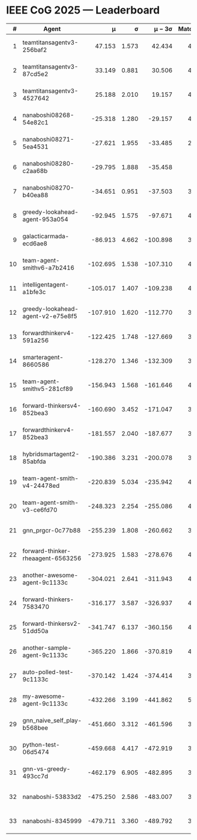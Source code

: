 # IEEE CoG 2025 — Leaderboard

| # | Agent | μ | σ | μ − 3σ | Matches | Updated |
|---:|---|---:|---:|---:|---:|---|
| 1 | teamtitansagentv3-256baf2 | 47.153 | 1.573 | 42.434 | 4512 | 2025-08-28 09:55 |
| 2 | teamtitansagentv3-87cd5e2 | 33.149 | 0.881 | 30.506 | 4258 | 2025-08-28 09:55 |
| 3 | teamtitansagentv3-4527642 | 25.188 | 2.010 | 19.157 | 4374 | 2025-08-28 09:55 |
| 4 | nanaboshi08268-54e82c1 | -25.318 | 1.280 | -29.157 | 4238 | 2025-08-28 09:55 |
| 5 | nanaboshi08271-5ea4531 | -27.621 | 1.955 | -33.485 | 2800 | 2025-08-28 09:55 |
| 6 | nanaboshi08280-c2aa68b | -29.795 | 1.888 | -35.458 | 920 | 2025-08-28 09:55 |
| 7 | nanaboshi08270-b40ea88 | -34.651 | 0.951 | -37.503 | 3258 | 2025-08-28 09:55 |
| 8 | greedy-lookahead-agent-953a054 | -92.945 | 1.575 | -97.671 | 4090 | 2025-08-28 09:55 |
| 9 | galacticarmada-ecd6ae8 | -86.913 | 4.662 | -100.898 | 3840 | 2025-08-28 09:55 |
| 10 | team-agent-smithv6-a7b2416 | -102.695 | 1.538 | -107.310 | 4540 | 2025-08-28 09:55 |
| 11 | intelligentagent-a1bfe3c | -105.017 | 1.407 | -109.238 | 4108 | 2025-08-28 09:55 |
| 12 | greedy-lookahead-agent-v2-e75e8f5 | -107.910 | 1.620 | -112.770 | 3350 | 2025-08-28 09:55 |
| 13 | forwardthinkerv4-591a256 | -122.425 | 1.748 | -127.669 | 3724 | 2025-08-28 09:55 |
| 14 | smarteragent-8660586 | -128.270 | 1.346 | -132.309 | 3529 | 2025-08-28 09:55 |
| 15 | team-agent-smithv5-281cf89 | -156.943 | 1.568 | -161.646 | 4220 | 2025-08-28 09:55 |
| 16 | forward-thinkersv4-852bea3 | -160.690 | 3.452 | -171.047 | 3503 | 2025-08-28 09:55 |
| 17 | forwardthinkerv4-852bea3 | -181.557 | 2.040 | -187.677 | 3295 | 2025-08-28 09:55 |
| 18 | hybridsmartagent2-85abfda | -190.386 | 3.231 | -200.078 | 3525 | 2025-08-28 09:55 |
| 19 | team-agent-smith-v4-24478ed | -220.839 | 5.034 | -235.942 | 4134 | 2025-08-28 09:55 |
| 20 | team-agent-smith-v3-ce6fd70 | -248.323 | 2.254 | -255.086 | 4434 | 2025-08-28 09:55 |
| 21 | gnn_prgcr-0c77b88 | -255.239 | 1.808 | -260.662 | 3600 | 2025-08-28 09:55 |
| 22 | forward-thinker-rheaagent-6563256 | -273.925 | 1.583 | -278.676 | 4562 | 2025-08-28 09:55 |
| 23 | another-awesome-agent-9c1133c | -304.021 | 2.641 | -311.943 | 4840 | 2025-08-28 09:55 |
| 24 | forward-thinkers-7583470 | -316.177 | 3.587 | -326.937 | 4340 | 2025-08-28 09:55 |
| 25 | forward-thinkersv2-51dd50a | -341.747 | 6.137 | -360.156 | 4522 | 2025-08-28 09:55 |
| 26 | another-sample-agent-9c1133c | -365.220 | 1.866 | -370.819 | 4540 | 2025-08-28 09:55 |
| 27 | auto-polled-test-9c1133c | -370.142 | 1.424 | -374.414 | 3960 | 2025-08-28 09:55 |
| 28 | my-awesome-agent-9c1133c | -432.266 | 3.199 | -441.862 | 5100 | 2025-08-28 09:55 |
| 29 | gnn_naive_self_play-b568bee | -451.660 | 3.312 | -461.596 | 3180 | 2025-08-28 09:55 |
| 30 | python-test-06d5474 | -459.668 | 4.417 | -472.919 | 3830 | 2025-08-28 09:55 |
| 31 | gnn-vs-greedy-493cc7d | -462.179 | 6.905 | -482.895 | 3980 | 2025-08-28 09:55 |
| 32 | nanaboshi-53833d2 | -475.250 | 2.586 | -483.007 | 3640 | 2025-08-28 09:55 |
| 33 | nanaboshi-8345999 | -479.711 | 3.360 | -489.792 | 3690 | 2025-08-28 09:55 |

